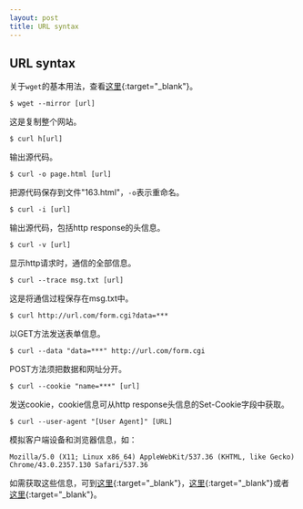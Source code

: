 ```yaml
---
layout: post
title: URL syntax
---
```

## URL syntax

关于`wget`的基本用法，查看[这里](http://about.uuspider.com/2015/06/21/downloadtool.html){:target="_blank"}。

    $ wget --mirror [url]
    
这是复制整个网站。

    $ curl h[url]
    
输出源代码。

    $ curl -o page.html [url]
    
把源代码保存到文件"163.html"，`-o`表示重命名。

    $ curl -i [url]

输出源代码，包括http response的头信息。

    $ curl -v [url]

显示http请求时，通信的全部信息。

    $ curl --trace msg.txt [url]

这是将通信过程保存在msg.txt中。

    $ curl http://url.com/form.cgi?data=***
    
以GET方法发送表单信息。

    $ curl --data "data=***" http://url.com/form.cgi

POST方法须把数据和网址分开。

    $ curl --cookie "name=***" [url]

发送cookie，cookie信息可从http response头信息的Set-Cookie字段中获取。

    $ curl --user-agent "[User Agent]" [URL]

模拟客户端设备和浏览器信息，如：

    Mozilla/5.0 (X11; Linux x86_64) AppleWebKit/537.36 (KHTML, like Gecko) Chrome/43.0.2357.130 Safari/537.36

如需获取这些信息，可到[这里][useragent1]{:target="_blank"}，[这里][useragent2]{:target="_blank"}或者[这里][useragent3]{:target="_blank"}。

[useragent1]:http://www.useragentstring.com/
[useragent2]:http://www.whatsmyua.com/
[useragent3]:http://whatsmyuseragent.com/
























